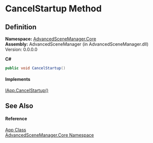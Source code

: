 # CancelStartup Method




## Definition
**Namespace:** <a href="N_AdvancedSceneManager_Core">AdvancedSceneManager.Core</a>  
**Assembly:** AdvancedSceneManager (in AdvancedSceneManager.dll) Version: 0.0.0.0

**C#**
``` C#
public void CancelStartup()
```



#### Implements
<a href="M_AdvancedSceneManager_DependencyInjection_IApp_CancelStartup">IApp.CancelStartup()</a>  


## See Also


#### Reference
<a href="T_AdvancedSceneManager_Core_App">App Class</a>  
<a href="N_AdvancedSceneManager_Core">AdvancedSceneManager.Core Namespace</a>  
